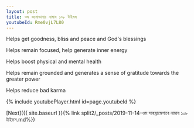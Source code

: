 ```yaml
---
layout: post
title: ওম কসোভানায় নামায ১০৮ টাইমস
youtubeId: Rme0vjL7L80
---
```

 
 
Helps get goodness, bliss and peace and God's blessings
 
Helps remain focused, help generate inner energy 
 
Helps boost physical and mental health 
 
Helps remain grounded and generates a sense of gratitude towards the greater power 
 
Helps reduce bad karma
 
 
 
 


{% include youtubePlayer.html id=page.youtubeId %}
 
[Next]({{ site.baseurl }}{% link  split2/_posts/2019-11-14-ওম সাহস্রামেশাবে নামায ১০৮ টাইমস.md%})
 
